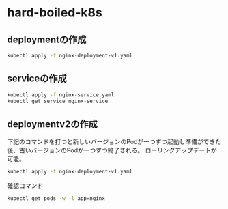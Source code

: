 # hard-boiled-k8s

## deploymentの作成
```bash
kubectl apply -f nginx-deployment-v1.yaml
```

## serviceの作成
```bash
kubectl apply -f nginx-service.yaml
kubectl get service nginx-service
```


## deploymentv2の作成
下記のコマンドを打つと新しいバージョンのPodが一つずつ起動し準備ができた後、古いバージョンのPodが一つずつ終了される。
ローリングアップデートが可能。
```bash
kubectl apply -f nginx-deployment-v1.yaml
```

確認コマンド
```bash
kubectl get pods -w -l app=nginx
```
